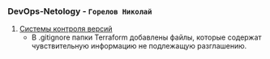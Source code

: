 ### DevOps-Netology - `Горелов Николай`


1. [Системы контроля версий](https://github.com/gorelovniko/devops-netology/blob/main/Системы%20контроля%20версий/Системы%20контроля%20версий.md)
   * В .gitignore папки Terraform добавлены файлы, которые содержат чувствительную информацию не подлежащую разглашению.